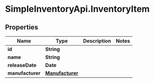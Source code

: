 # SimpleInventoryApi.InventoryItem

## Properties
Name | Type | Description | Notes
------------ | ------------- | ------------- | -------------
**id** | **String** |  | 
**name** | **String** |  | 
**releaseDate** | **Date** |  | 
**manufacturer** | [**Manufacturer**](Manufacturer.md) |  | 


